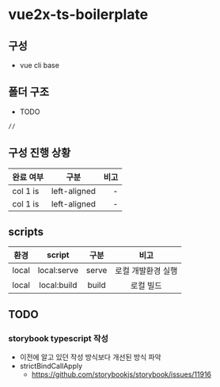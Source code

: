 # vue2x-ts-boilerplate

## 구성
- vue cli base

## 폴더 구조
- TODO
```bash
// 
```

## 구성 진행 상황
| 완료 여부   |      구분      |  비고 |
|----------|:-------------:|------:|
| col 1 is |  left-aligned | - |
| col 1 is |  left-aligned | - |

## scripts
| 환경 | script | 구분 | 비고 |
|:---:|:------:|:---:|:---:|
| local | local:serve | serve | 로컬 개발환경 실행 |
| local | local:build | build | 로컬 빌드 |

## TODO
### storybook typescript 작성
- 이전에 알고 있던 작성 방식보다 개선된 방식 파악
- strictBindCallApply
  - https://github.com/storybookjs/storybook/issues/11916
